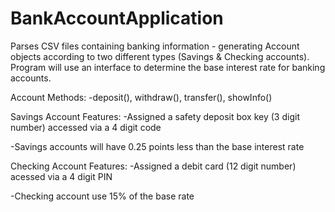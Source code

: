 # BankAccountApplication
Parses CSV files containing banking information - generating Account objects according to two different types (Savings & Checking accounts).
Program will use an interface to determine the base interest rate for banking accounts.

Account Methods:
-deposit(), withdraw(), transfer(), showInfo()

Savings Account Features: 
-Assigned a safety deposit box key (3 digit number) accessed via a 4 digit code

-Savings accounts will have 0.25 points less than the base interest rate 

Checking Account Features:
-Assigned a debit card (12 digit number) acessed via a 4 digit PIN

-Checking account use 15% of the base rate
